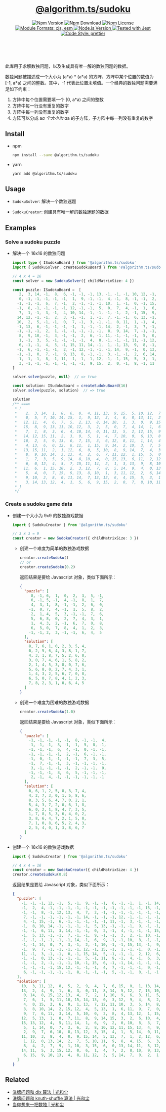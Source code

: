 <header>
  <h1 align="center">
    <a href="https://github.com/guanghechen/algorithm.ts/tree/release-3.x.x/packages/sudoku#readme">@algorithm.ts/sudoku</a>
  </h1>
  <div align="center">
    <a href="https://www.npmjs.com/package/@algorithm.ts/sudoku">
      <img
        alt="Npm Version"
        src="https://img.shields.io/npm/v/@algorithm.ts/sudoku.svg"
      />
    </a>
    <a href="https://www.npmjs.com/package/@algorithm.ts/sudoku">
      <img
        alt="Npm Download"
        src="https://img.shields.io/npm/dm/@algorithm.ts/sudoku.svg"
      />
    </a>
    <a href="https://www.npmjs.com/package/@algorithm.ts/sudoku">
      <img
        alt="Npm License"
        src="https://img.shields.io/npm/l/@algorithm.ts/sudoku.svg"
      />
    </a>
    <a href="#install">
      <img
        alt="Module Formats: cjs, esm"
        src="https://img.shields.io/badge/module_formats-cjs%2C%20esm-green.svg"
      />
    </a>
    <a href="https://github.com/nodejs/node">
      <img
        alt="Node.js Version"
        src="https://img.shields.io/node/v/@algorithm.ts/sudoku"
      />
    </a>
    <a href="https://github.com/facebook/jest">
      <img
        alt="Tested with Jest"
        src="https://img.shields.io/badge/tested_with-jest-9c465e.svg"
      />
    </a>
    <a href="https://github.com/prettier/prettier">
      <img
        alt="Code Style: prettier"
        src="https://img.shields.io/badge/code_style-prettier-ff69b4.svg?style=flat-square"
      />
    </a>
  </div>
</header>
<br/>

此库用于求解数独问题，以及生成具有唯一解的数独问题的数据。

数独问题被描述成一个大小为 (a\*a) \* (a\*a) 的方阵，方阵中某个位置的数值为 [-1, a\*a)
之间的整数。其中，-1 代表此位置未填值。一个经典的数独问题需要满足如下约束：

1. 方阵中每个位置需要填一个 [0, a\*a) 之间的整数
2. 方阵中每一行没有重复的数字
3. 方阵中每一列没有重复的数字
4. 方阵可以分成 a*a 个大小为 a*a 的子方阵，子方阵中每一列没有重复的数字


## Install

* npm

  ```bash
  npm install --save @algorithm.ts/sudoku
  ```

* yarn

  ```bash
  yarn add @algorithm.ts/sudoku
  ```


## Usage

* `SudokuSolver`: 解决一个数独迷题

* `SudokuCreator`: 创建具有唯一解的数独迷题的数据

## Examples

### Solve a sudoku puzzle

* 解决一个 16x16 的数独问题

  ```typescript
  import type { ISudokuBoard } from '@algorithm.ts/sudoku'
  import { SudokuSolver, createSudokuBoard } from '@algorithm.ts/sudoku'

  // 4 x 4 = 16
  const solver = new SudokuSolver({ childMatrixSize: 4 })

  const puzzle: ISudokuBoard =  [
     2,  3, 14, -1,  8,  6, -1, -1, -1, 13, -1, -1, -1, 10, 12, -1,
     0, -1, -1, -1, -1, -1,  1,  9, -1, -1,  4, -1,  8, -1, -1,  2,
    -1, -1, -1,  6,  7, -1,  2, -1, -1, -1, 10,  1, -1,  0, -1, 15,
    -1,  8, -1, -1, -1, -1, 12, -1, -1,  5,  0,  7,  4, -1,  1,  6,
     7,  1, -1,  3, -1,  4, 10, 14, -1, -1, -1, -1,  2, -1, 15,  9,
    14, 12, -1, -1,  2,  3, -1, -1,  1, -1,  7, -1, -1,  6, 13, -1,
    10,  2,  5, -1, -1,  0,  7, -1,  3, -1, -1,  8, 11,  1, -1,  4,
    -1, 13,  6, -1, -1, -1, -1,  1, -1, -1, 14,  2, -1,  3,  7, -1,
    -1, -1, -1,  2,  1, -1, -1, -1, -1, -1,  8,  9, 14,  7, -1, -1,
     8,  9, 10, -1,  3, -1, -1,  2,  6, -1, 11, -1, -1, -1,  5,  0,
     1, -1,  3,  5, -1, -1, -1, -1,  4,  0, -1, -1, -1, 11, -1, 12,
     6, -1, -1,  4,  5, -1, 15, 11, 14, -1,  1, -1, 13,  9,  8, -1,
    -1,  6, -1, -1, -1,  2, -1, 12, -1, -1, -1, 14,  9, -1,  0, 13,
    -1, -1,  0,  7, -1,  9, 13,  8, -1, -1,  3, -1, -1,  2,  6, 14,
    -1, -1, -1,  8, -1, 11, -1, -1, -1, 12, -1, -1, 15,  5,  3,  1,
     3, -1, -1, -1, -1, -1, -1, -1,  9, 15,  2,  0, -1,  8, -1, 11
  ]

  solver.solve(puzzle, null)  // => true

  const solution: ISudokuBoard = createSudokuBoard(16)
  solver.solve(puzzle, solution)  // => true

  solution 
  /** ===>
   * [
   *    2,  3, 14,  1,  8,  6,  0,  4, 11, 13,  9, 15,  5, 10, 12,  7,
   *    0,  5,  7, 10, 14, 15,  1,  9, 12,  3,  4,  6,  8, 13, 11,  2,
   *   12, 11,  4,  6,  7,  5,  2, 13,  8, 14, 10,  1,  3,  0,  9, 15,
   *   15,  8,  9, 13, 11, 10, 12,  3,  2,  5,  0,  7,  4, 14,  1,  6,
   *    7,  1,  8,  3,  6,  4, 10, 14,  0, 11, 13,  5,  2, 12, 15,  9,
   *   14, 12, 15, 11,  2,  3,  9,  5,  1,  4,  7, 10,  0,  6, 13,  8,
   *   10,  2,  5,  9, 13,  0,  7, 15,  3,  6, 12,  8, 11,  1, 14,  4,
   *    4, 13,  6,  0, 12,  8, 11,  1, 15,  9, 14,  2, 10,  3,  7,  5,
   *   13, 15, 11,  2,  1, 12,  6,  0,  5, 10,  8,  9, 14,  7,  4,  3,
   *    8,  9, 10, 14,  3, 13,  4,  2,  6,  7, 11, 12,  1, 15,  5,  0,
   *    1,  7,  3,  5,  9, 14,  8, 10,  4,  0, 15, 13,  6, 11,  2, 12,
   *    6,  0, 12,  4,  5,  7, 15, 11, 14,  2,  1,  3, 13,  9,  8, 10,
   *   11,  6,  1, 15, 10,  2,  3, 12,  7,  8,  5, 14,  9,  4,  0, 13,
   *    5,  4,  0,  7, 15,  9, 13,  8, 10,  1,  3, 11, 12,  2,  6, 14,
   *    9, 10,  2,  8,  0, 11, 14,  7, 13, 12,  6,  4, 15,  5,  3,  1,
   *    3, 14, 13, 12,  4,  1,  5,  6,  9, 15,  2,  0,  7,  8, 10, 11
   * ]
   */
  ```


### Create a sudoku game data

* 创建一个大小为 9x9 的数独游戏数据

  ```typescript
  import { SudokuCreator } from '@algorithm.ts/sudoku'

  // 3 x 3 = 9
  const creator = new SudokuCreator({ childMatrixSize: 3 })
  ```

  - 创建一个难度为简单的数独游戏数据

    ```typescript
    creator.createSudoku()
    // or
    creator.createSudoku(0.2)
    ```

    返回结果是要给 Javascript 对象，类似下面所示：

    ```json
    {
      "puzzle": [
         8, -1, 6,  1,  0,  2,  3,  5, -1,
         0, -1, 5, -1,  4, -1,  8,  1,  7,
         4,  3, 1,  8, -1, -1,  2,  6,  0,
        -1,  0, 7,  4, -1,  1,  5,  8,  2,
         2,  1, 4,  5,  3, -1, -1,  7,  6,
         5,  6, 8,  0,  2,  7,  4,  3,  1,
         1,  4, 3,  2, -1,  6,  7,  0,  8,
         6,  5, 0,  7,  8,  4,  1,  2,  3,
        -1, -1, 2,  3, -1, -1,  6,  4,  5
      ],
      "solution": [
        8, 7, 6, 1, 0, 2, 3, 5, 4,
        0, 2, 5, 6, 4, 3, 8, 1, 7,
        4, 3, 1, 8, 7, 5, 2, 6, 0,
        3, 0, 7, 4, 6, 1, 5, 8, 2,
        2, 1, 4, 5, 3, 8, 0, 7, 6,
        5, 6, 8, 0, 2, 7, 4, 3, 1,
        1, 4, 3, 2, 5, 6, 7, 0, 8,
        6, 5, 0, 7, 8, 4, 1, 2, 3,
        7, 8, 2, 3, 1, 0, 6, 4, 5
      ]
    }
    ```

  - 创建一个难度为困难的数独游戏数据

    ```typescript
    creator.createSudoku(1.0)
    ```

    返回结果是要给 Javascript 对象，类似下面所示：

    ```json
    {
      "puzzle": [
        -1, -1, -1, -1, -1,  8, -1, -1,  4,
        -1, -1, -1,  3, -1, -1,  5,  8, -1,
        -1, -1, -1,  6,  4, -1,  0, -1, -1,
        -1, -1, -1, -1,  2, -1,  6, -1, -1,
        -1,  0, -1, -1, -1, -1,  7,  3,  5,
        -1,  7, -1, -1,  3, -1, -1, -1, -1,
         3, -1, -1, -1, -1,  2, -1, -1,  0,
        -1, -1, -1,  8,  6,  5, -1, -1, -1,
         2, -1,  4, -1, -1, -1, -1, -1, -1
      ],
      "solution": [
        0, 6, 1, 2, 5, 8, 3, 7, 4,
        4, 2, 7, 3, 0, 1, 5, 8, 6,
        8, 3, 5, 6, 4, 7, 0, 2, 1,
        5, 4, 3, 7, 2, 0, 6, 1, 8,
        6, 0, 2, 1, 8, 4, 7, 3, 5,
        1, 7, 8, 5, 3, 6, 4, 0, 2,
        3, 8, 6, 4, 7, 2, 1, 5, 0,
        7, 1, 0, 8, 6, 5, 2, 4, 3,
        2, 5, 4, 0, 1, 3, 8, 6, 7
      ]
    }
    ```

* 创建一个 16x16 的数独游戏数据

  ```typescript
  import { SudokuCreator } from '@algorithm.ts/sudoku'

  // 4 x 4 = 16
  const creator = new SudokuCreator({ childMatrixSize: 4 })
  creator.createSudoku(0.8)
  ```

  返回结果是要给 Javascript 对象，类似下面所示：

  ```json
  {
    "puzzle": [
      -1, -1, -1, 12, -1,  5, -1,  9, -1, -1,  6, -1, -1,  1, -1, 14,
      -1,  2,  4, -1, -1, -1, -1, -1, -1, -1, -1, -1, -1, -1, 15, -1,
      -1, -1,  8, -1, 12, 13,  4,  7,  2, -1, -1, -1, -1, -1, -1, -1,
       7, -1, -1, -1, -1, -1, -1, 14, -1, -1, -1, 12, -1, -1, -1, -1,
       4, -1, 15, -1,  6, -1, -1, -1, -1, -1, 11, -1,  3, -1, -1, -1,
      -1,  8, 10, 14, -1, -1, -1, -1,  5, 13, -1, -1, -1,  9, -1, -1,
      -1, -1,  6, 11,  3, 14, -1, -1,  0,  2, -1,  4, -1, -1, -1, 15,
      -1,  5, 13, -1, -1,  7, -1, -1,  9, -1, -1,  3,  2, -1, 10, -1,
      -1, -1, -1, -1, -1, -1, 14, -1,  6,  9, -1, -1, 10,  8, -1, -1,
      -1, -1, 14,  0,  7,  3, -1,  2, -1, 10, -1, -1, 15, 13, -1,  9,
      -1,  9,  7, -1, -1, -1, -1, 12, -1, 15, -1,  1, -1, -1,  0, -1,
      11, -1,  3, -1, -1,  0, -1, 15, 14,  5, -1, -1, -1,  2, 12,  6,
      -1, -1,  0, 13, -1, -1, -1,  5, -1, 11,  9, -1,  4, -1,  6,  3,
      -1, -1,  2, -1, -1, -1, 10, -1, 15,  6, -1, -1, 14, -1, -1, -1,
      -1, -1, -1, -1, 15, 12, -1, -1, -1,  4,  7, -1, -1, -1,  9, -1,
       6, -1, -1, -1, -1, -1,  8, -1, -1, -1,  5, -1, -1,  0, -1, -1
    ],
    "solution": [
      10,  3, 11, 12,  8,  5,  2,  9,  4,  7,  6, 15,  0,  1, 13, 14,
      13,  2,  4,  9,  1,  6,  3,  0, 11,  8, 14,  5, 12,  7, 15, 10,
       0, 14,  8, 15, 12, 13,  4,  7,  2,  1, 10,  9,  6,  3, 11,  5,
       7,  6,  1,  5, 11, 10, 15, 14, 13,  0,  3, 12,  9,  4,  8,  2,
       4,  0, 15,  2,  6,  9,  1, 13,  7, 12, 11, 10,  3,  5, 14,  8,
       3,  8, 10, 14,  2, 15, 12,  4,  5, 13,  1,  6, 11,  9,  7,  0,
       9,  7,  6, 11,  3, 14,  5, 10,  0,  2,  8,  4, 13, 12,  1, 15,
      12,  5, 13,  1,  0,  7, 11,  8,  9, 14, 15,  3,  2,  6, 10,  4,
      15, 13, 12,  4,  5, 11, 14,  1,  6,  9,  2,  0, 10,  8,  3,  7,
       5,  1, 14,  0,  7,  3,  6,  2,  8, 10, 12, 11, 15, 13,  4,  9,
       2,  9,  7,  6, 10,  8, 13, 12,  3, 15,  4,  1,  5, 14,  0, 11,
      11, 10,  3,  8,  4,  0,  9, 15, 14,  5, 13,  7,  1,  2, 12,  6,
       1, 12,  0, 13, 14,  2,  7,  5, 10, 11,  9,  8,  4, 15,  6,  3,
       8,  4,  2,  7,  9,  1, 10,  3, 15,  6,  0, 13, 14, 11,  5, 12,
      14, 11,  5,  3, 15, 12,  0,  6,  1,  4,  7,  2,  8, 10,  9, 13,
       6, 15,  9, 10, 13,  4,  8, 11, 12,  3,  5, 14,  7,  0,  2,  1
    ]
  }
  ```


## Related

* [洗牌问题和 dlx 算法 | 光和尘][dlx]
* [洗牌问题和 knuth-shuffle 算法 | 光和尘][knuth-shuffle]
* [当你想来一把数独 | 光和尘](https://me.guanghechen.com/post/game/sudoku/)


[homepage]: https://github.com/guanghechen/algorithm.ts/tree/release-3.x.x/packages/sudoku#readme
[knuth-shuffle]: https://me.guanghechen.com/post/algorithm/shuffle/#heading-knuth-shuffle
[dlx]: https://me.guanghechen.com/post/algorithm/shuffle/#heading-dlx
